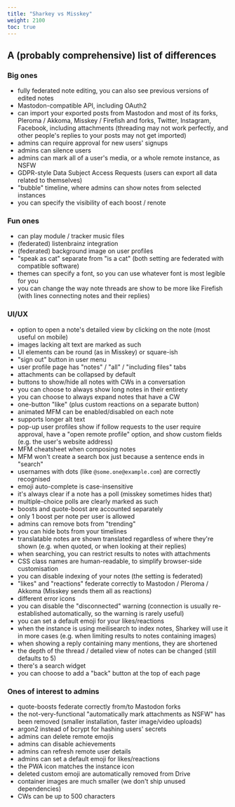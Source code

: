 ```yaml
---
title: "Sharkey vs Misskey"
weight: 2100
toc: true
---
```


## A (probably comprehensive) list of differences

### Big ones

* fully federated note editing, you can also see previous versions of
  edited notes
* Mastodon-compatible API, including OAuth2
* can import your exported posts from Mastodon and most of its forks,
  Pleroma / Akkoma, Misskey / Firefish and forks, Twitter, Instagram,
  Facebook, including attachments (threading may not work perfectly,
  and other people's replies to your posts may not get imported)
* admins can require approval for new users' signups
* admins can silence users
* admins can mark all of a user's media, or a whole remote instance,
  as NSFW
* GDPR-style Data Subject Access Requests (users can export all data
  related to themselves)
* "bubble" timeline, where admins can show notes from selected
  instances
* you can specify the visibility of each boost / renote

### Fun ones

* can play module / tracker music files
* (federated) listenbrainz integration
* (federated) background image on user profiles
* "speak as cat" separate from "is a cat" (both setting are federated
  with compatible software)
* themes can specify a font, so you can use whatever font is most
  legible for you
* you can change the way note threads are show to be more like
  Firefish (with lines connecting notes and their replies)

### UI/UX

* option to open a note's detailed view by clicking on the note (most
  useful on mobile)
* images lacking alt text are marked as such
* UI elements can be round (as in Misskey) or square-ish
* "sign out" button in user menu
* user profile page has "notes" / "all" / "including files" tabs
* attachments can be collapsed by default
* buttons to show/hide all notes with CWs in a conversation
* you can choose to always show long notes in their entirety
* you can choose to always expand notes that have a CW
* one-button "like" (plus custom reactions on a separate button)
* animated MFM can be enabled/disabled on each note
* supports longer alt text
* pop-up user profiles show if follow requests to the user require
  approval, have a "open remote profile" option, and show custom
  fields (e.g. the user's website address)
* MFM cheatsheet when composing notes
* MFM won't create a search box just because a sentence ends in
  "search"
* usernames with dots (like `@some.one@example.com`) are correctly
  recognised
* emoji auto-complete is case-insensitive
* it's always clear if a note has a poll (misskey sometimes hides
  that)
* multiple-choice polls are clearly marked as such
* boosts and quote-boost are accounted separately
* only 1 boost per note per user is allowed
* admins can remove bots from "trending"
* you can hide bots from your timelines
* translatable notes are shown translated regardless of where they're
  shown (e.g. when quoted, or when looking at their replies)
* when searching, you can restrict results to notes with attachments
* CSS class names are human-readable, to simplify browser-side
  customisation
* you can disable indexing of your notes (the setting is federated)
* "likes" and "reactions" federate correctly to Mastodon / Pleroma /
  Akkoma (Misskey sends them all as reactions)
* different error icons
* you can disable the "disconnected" warning (connection is usually
  re-established automatically, so the warning is rarely useful)
* you can set a default emoji for your likes/reactions
* when the instance is using meilisearch to index notes, Sharkey will
  use it in more cases (e.g. when limiting results to notes containing
  images)
* when showing a reply containing many mentions, they are shortened
* the depth of the thread / detailed view of notes can be changed
  (still defaults to 5)
* there's a search widget
* you can choose to add a "back" button at the top of each page

### Ones of interest to admins

* quote-boosts federate correctly from/to Mastodon forks
* the not-very-functional "automatically mark attachments as NSFW" has
  been removed (smaller installation, faster image/video uploads)
* argon2 instead of bcrypt for hashing users' secrets
* admins can delete remote emojis
* admins can disable achievements
* admins can refresh remote user details
* admins can set a default emoji for likes/reactions
* the PWA icon matches the instance icon
* deleted custom emoji are automatically removed from Drive
* container images are much smaller (we don't ship unused
  dependencies)
* CWs can be up to 500 characters
